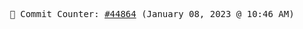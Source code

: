 <p align="center">
    <samp>
        📮 Commit Counter: <a href="https://github.com/Javascript-void0/Javascript-void0/commits/main">#44864</a> (January 08, 2023 @ 10:46 AM)
    </samp>
</p>